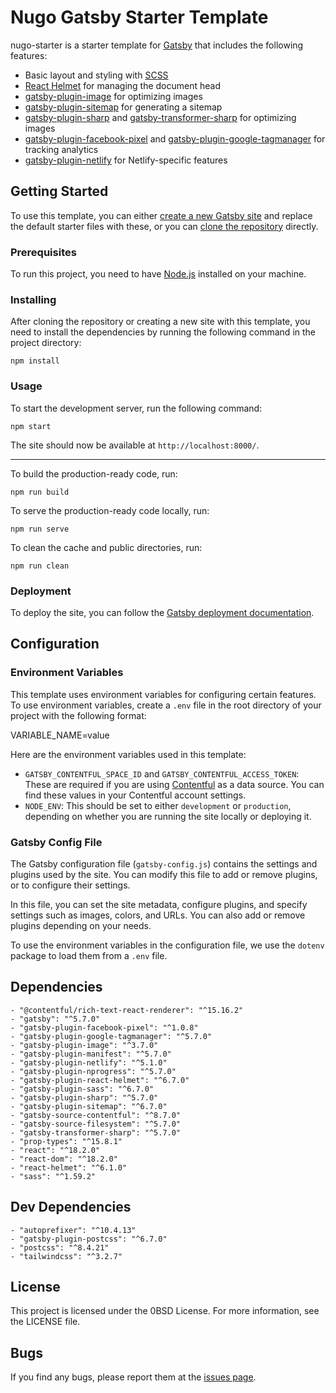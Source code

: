 # Nugo Gatsby Starter Template

nugo-starter is a starter template for [Gatsby](https://www.gatsbyjs.com/) that includes the following features:

- Basic layout and styling with [SCSS](https://sass-lang.com/)
- [React Helmet](https://github.com/nfl/react-helmet) for managing the document head
- [gatsby-plugin-image](https://www.gatsbyjs.com/plugins/gatsby-plugin-image/) for optimizing images
- [gatsby-plugin-sitemap](https://www.gatsbyjs.com/plugins/gatsby-plugin-sitemap/) for generating a sitemap
- [gatsby-plugin-sharp](https://www.gatsbyjs.com/plugins/gatsby-plugin-sharp/) and [gatsby-transformer-sharp](https://www.gatsbyjs.com/plugins/gatsby-transformer-sharp/) for optimizing images
- [gatsby-plugin-facebook-pixel](https://www.gatsbyjs.com/plugins/gatsby-plugin-facebook-pixel/) and [gatsby-plugin-google-tagmanager](https://www.gatsbyjs.com/plugins/gatsby-plugin-google-tagmanager/) for tracking analytics
- [gatsby-plugin-netlify](https://www.gatsbyjs.com/plugins/gatsby-plugin-netlify/) for Netlify-specific features


## Getting Started

To use this template, you can either [create a new Gatsby site](https://www.gatsbyjs.com/docs/tutorial/part-zero/#create-a-new-site) and replace the default starter files with these, or you can [clone the repository](https://github.com/nugo-studio/gatsby-starter-template) directly.


### Prerequisites

To run this project, you need to have [Node.js](https://nodejs.org/) installed on your machine.


### Installing

After cloning the repository or creating a new site with this template, you need to install the dependencies by running the following command in the project directory:
```shell
npm install
```



### Usage

To start the development server, run the following command:

```shell
npm start
```



The site should now be available at `http://localhost:8000/`.

---



To build the production-ready code, run:

```shell
npm run build
```



To serve the production-ready code locally, run:

```shell
npm run serve

```


To clean the cache and public directories, run:

```shell
npm run clean
```



### Deployment

To deploy the site, you can follow the [Gatsby deployment documentation](https://www.gatsbyjs.com/docs/deploying-and-hosting/).

## Configuration

### Environment Variables

This template uses environment variables for configuring certain features. To use environment variables, create a `.env` file in the root directory of your project with the following format:

VARIABLE_NAME=value


Here are the environment variables used in this template:

- `GATSBY_CONTENTFUL_SPACE_ID` and `GATSBY_CONTENTFUL_ACCESS_TOKEN`: These are required if you are using [Contentful](https://www.contentful.com/) as a data source. You can find these values in your Contentful account settings.
- `NODE_ENV`: This should be set to either `development` or `production`, depending on whether you are running the site locally or deploying it.

### Gatsby Config File

The Gatsby configuration file (`gatsby-config.js`) contains the settings and plugins used by the site. You can modify this file to add or remove plugins, or to configure their settings.


In this file, you can set the site metadata, configure plugins, and specify settings such as images, colors, and URLs. You can also add or remove plugins depending on your needs.

To use the environment variables in the configuration file, we use the `dotenv` package to load them from a `.env` file.


## Dependencies
```shell
- "@contentful/rich-text-react-renderer": "^15.16.2"
- "gatsby": "^5.7.0"
- "gatsby-plugin-facebook-pixel": "^1.0.8"
- "gatsby-plugin-google-tagmanager": "^5.7.0"
- "gatsby-plugin-image": "^3.7.0"
- "gatsby-plugin-manifest": "^5.7.0"
- "gatsby-plugin-netlify": "^5.1.0"
- "gatsby-plugin-nprogress": "^5.7.0"
- "gatsby-plugin-react-helmet": "^6.7.0"
- "gatsby-plugin-sass": "^6.7.0"
- "gatsby-plugin-sharp": "^5.7.0"
- "gatsby-plugin-sitemap": "^6.7.0"
- "gatsby-source-contentful": "^8.7.0"
- "gatsby-source-filesystem": "^5.7.0"
- "gatsby-transformer-sharp": "^5.7.0"
- "prop-types": "^15.8.1"
- "react": "^18.2.0"
- "react-dom": "^18.2.0"
- "react-helmet": "^6.1.0"
- "sass": "^1.59.2"
```

## Dev Dependencies

```shell
- "autoprefixer": "^10.4.13"
- "gatsby-plugin-postcss": "^6.7.0"
- "postcss": "^8.4.21"
- "tailwindcss": "^3.2.7"
```

## License

This project is licensed under the 0BSD License. For more information, see the LICENSE file.

## Bugs

If you find any bugs, please report them at the [issues page](https://github.com/gatsbyjs/gatsby/issues).
